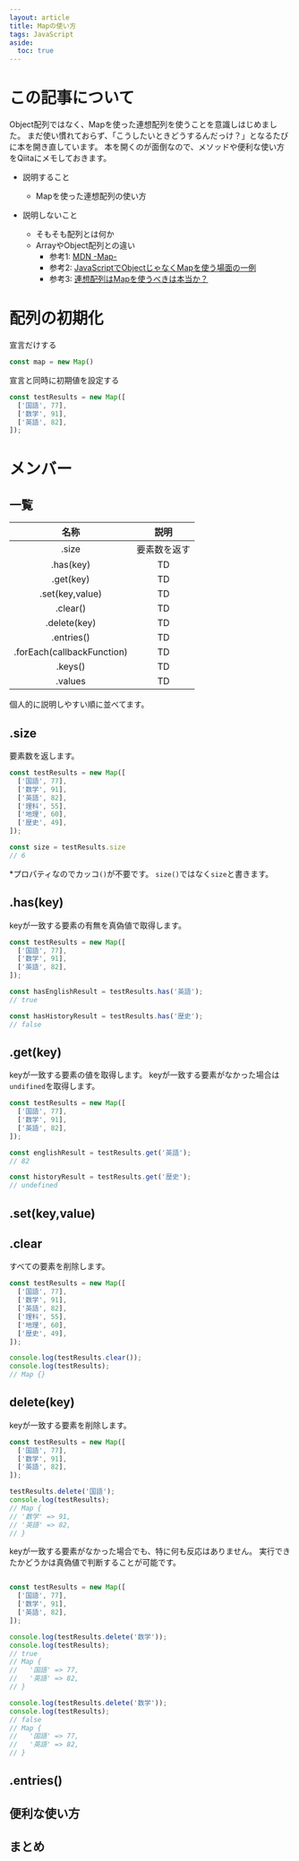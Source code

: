 ```yaml
---
layout: article
title: Mapの使い方
tags: JavaScript
aside:
  toc: true
---
```


# この記事について

Object配列ではなく、Mapを使った連想配列を使うことを意識しはじめました。
まだ使い慣れておらず、「こうしたいときどうするんだっけ？」となるたびに本を開き直しています。
本を開くのが面倒なので、メソッドや便利な使い方をQiitaにメモしておきます。

- 説明すること
  - Mapを使った連想配列の使い方

- 説明しないこと
  - そもそも配列とは何か
  - ArrayやObject配列との違い
    - 参考1: [MDN -Map-](https://developer.mozilla.org/ja/docs/Web/JavaScript/Reference/Global_Objects/Map)
    - 参考2: [JavaScriptでObjectじゃなくMapを使う場面の一例](https://qiita.com/ikngtty/items/d9e1e8b1018ec766767c)
    - 参考3: [連想配列はMapを使うべきは本当か？](https://qiita.com/raccy/items/816a322fb330193e788b)


# 配列の初期化

宣言だけする

```js
const map = new Map()
```

宣言と同時に初期値を設定する

```js
const testResults = new Map([
  ['国語', 77],
  ['数学', 91],
  ['英語', 82],
]);
```

# メンバー

## 一覧

  | 名称 | 説明 |
  | :---: | :---: |
  | .size | 要素数を返す |
  | .has(key) | TD |
  | .get(key) | TD |
  | .set(key,value) | TD |
  | .clear() | TD |
  | .delete(key) | TD |
  | .entries() | TD |
  | .forEach(callbackFunction) | TD |
  | .keys() | TD |
  | .values | TD |

個人的に説明しやすい順に並べてます。

## .size
要素数を返します。

```js
const testResults = new Map([
  ['国語', 77],
  ['数学', 91],
  ['英語', 82],
  ['理科', 55],
  ['地理', 60],
  ['歴史', 49],
]);

const size = testResults.size
// 6
```

*プロパティなのでカッコ`()`が不要です。
`size()`ではなく`size`と書きます。


## .has(key)
keyが一致する要素の有無を真偽値で取得します。

```js
const testResults = new Map([
  ['国語', 77],
  ['数学', 91],
  ['英語', 82],
]);

const hasEnglishResult = testResults.has('英語');
// true

const hasHistoryResult = testResults.has('歴史');
// false
```

## .get(key)
keyが一致する要素の値を取得します。
keyが一致する要素がなかった場合は`undifined`を取得します。

```js
const testResults = new Map([
  ['国語', 77],
  ['数学', 91],
  ['英語', 82],
]);

const englishResult = testResults.get('英語');
// 82

const historyResult = testResults.get('歴史');
// undefined
```

## .set(key,value)

## .clear
すべての要素を削除します。

```js
const testResults = new Map([
  ['国語', 77],
  ['数学', 91],
  ['英語', 82],
  ['理科', 55],
  ['地理', 60],
  ['歴史', 49],
]);

console.log(testResults.clear());
console.log(testResults);
// Map {}
```

## delete(key)
keyが一致する要素を削除します。

```js
const testResults = new Map([
  ['国語', 77],
  ['数学', 91],
  ['英語', 82],
]);

testResults.delete('国語');
console.log(testResults);
// Map {
// '数学' => 91,
// '英語' => 82,
// }

```

keyが一致する要素がなかった場合でも、特に何も反応はありません。
実行できたかどうかは真偽値で判断することが可能です。

```js

const testResults = new Map([
  ['国語', 77],
  ['数学', 91],
  ['英語', 82],
]);

console.log(testResults.delete('数学'));
console.log(testResults);
// true
// Map {
//   '国語' => 77,
//   '英語' => 82,
// }

console.log(testResults.delete('数学'));
console.log(testResults);
// false
// Map {
//   '国語' => 77,
//   '英語' => 82,
// }
```

## .entries()


## 便利な使い方
## まとめ
